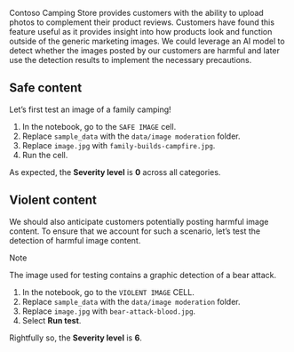 Contoso Camping Store provides customers with the ability to upload photos to complement their product reviews. Customers have found this feature useful as it provides insight into how products look and function outside of the generic marketing images. We could leverage an AI model to detect whether the images posted by our customers are harmful and later use the detection results to implement the necessary precautions.

## Safe content

Let’s first test an image of a family camping!

1. In the notebook, go to the `SAFE IMAGE` cell.
1. Replace `sample_data` with the `data/image moderation` folder.
1. Replace `image.jpg` with `family-builds-campfire.jpg`.
1. Run the cell.

As expected, the **Severity level** is **0** across all categories.

## Violent content

We should also anticipate customers potentially posting harmful image content. To ensure that we account for such a scenario, let’s test the detection of harmful image content.

> [!NOTE]
> The image used for testing contains a graphic detection of a bear attack.

1. In the notebook, go to the `VIOLENT IMAGE` CELL.
1. Replace `sample_data` with the `data/image moderation` folder.
1. Replace `image.jpg` with `bear-attack-blood.jpg`.
1. Select **Run test**.

Rightfully so, the **Severity level** is **6**.